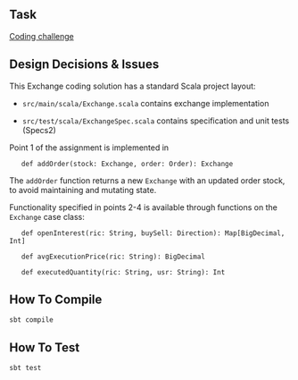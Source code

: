 ## Task

[Coding challenge](./doc/CHALLENGE.md)

## Design Decisions & Issues

This Exchange coding solution has a standard Scala project layout:

* `src/main/scala/Exchange.scala` contains exchange implementation

* `src/test/scala/ExchangeSpec.scala` contains specification and unit tests (Specs2)

Point 1 of the assignment is implemented in 

```
   def addOrder(stock: Exchange, order: Order): Exchange  
```

The `addOrder` function returns a new `Exchange` with an updated order stock, to avoid maintaining and mutating state.   
 
Functionality specified in points 2-4 is available through functions on the `Exchange` case class:
 
``` 
   def openInterest(ric: String, buySell: Direction): Map[BigDecimal, Int] 
   
   def avgExecutionPrice(ric: String): BigDecimal
     
   def executedQuantity(ric: String, usr: String): Int   
```

## How To Compile

`sbt compile`

## How To Test

`sbt test`